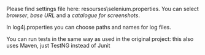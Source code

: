 Please find settings file here: resourses\selenium.properties.
You can select *browser*, *base URL* and a *catalogue for screenshots*.

In log4j.properties you can choose paths and names for log files.

You can run tests in the same way as used in the original project: 
this also uses Maven, just TestNG instead of Junit  
